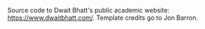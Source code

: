 Source code to Dwait Bhatt's public academic website: https://www.dwaitbhatt.com/. Template credits go to Jon Barron.
